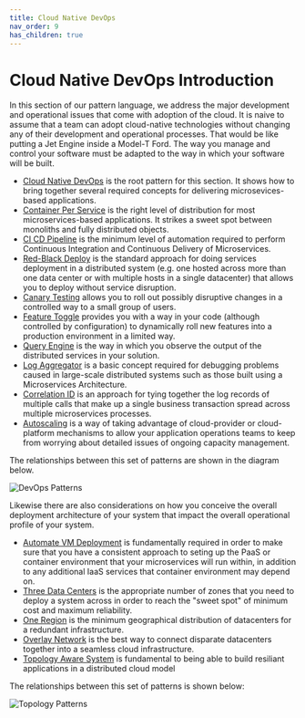 ```yaml
---
title: Cloud Native DevOps
nav_order: 9
has_children: true
---
```

# Cloud Native DevOps Introduction

In this section of our pattern language, we address the major development and operational issues that come with adoption of the cloud.  It is naive to assume that a team can adopt cloud-native technologies without changing any of their development and operational processes.  That would be like putting a Jet Engine inside a Model-T Ford.  The way you manage and control your software must be adapted to the way in which your software will be built.

+ [Cloud Native DevOps](Cloud-Native-DevOps.md) is the root pattern for this section.  It shows how to bring together several required concepts for delivering microsevices-based applications.
+ [Container Per Service](Container-Per-Service.md) is the right level of distribution for most microservices-based applications.  It strikes a sweet spot between monoliths and fully distributed objects.
+ [CI CD Pipeline](CD-Pipeline.md) is the minimum level of automation required to perform Continuous Integration and Continuous Delivery of Microservices.
+ [Red-Black Deploy](Red-Black-Deploy.md) is the standard approach for doing services deployment in a distributed system (e.g. one hosted across more than one data center or with multiple hosts in a single datacenter) that allows you to deploy without service disruption.
+ [Canary Testing](Canary-Testing.md) allows you to roll out possibly disruptive changes in a controlled way to a small group of users.
+ [Feature Toggle](Feature-Toggle.md) provides you with a way in your code (although controlled by configuration) to dynamically roll new features into a production environment in a limited way.
+ [Query Engine](Query-Engine.md) is the way in which you observe the output of the distributed services in your solution.
+ [Log Aggregator](Log-Aggregator.md) is a basic concept required for debugging problems caused in large-scale distributed systems such as those built using a Microservices Architecture.
+ [Correlation ID](Correlation-ID.md) is an approach for tying together the log records of multiple calls that make up a single business transaction spread across multiple microservices processes.
+ [Autoscaling](Autoscale.md) is a way of taking advantage of cloud-provider or cloud-platform mechanisms to allow your application operations teams to keep from worrying about detailed issues of ongoing capacity management.

The relationships between this set of patterns are shown in the diagram below.

![DevOps Patterns](../assets/DevOpsPatterns.png)

Likewise there are also considerations on how you conceive the overall deployment architecture of your system that impact the overall operational profile of your system.

+ [Automate VM Deployment](Automate-Deployment.md) is fundamentally required in order to make sure that you have a consistent approach to seting up the PaaS or container environment that your microservices will run within, in addition to any additional IaaS services that container environment may depend on.
+ [Three Data Centers](Three-Data-Centers.md) is the appropriate number of zones that you need to deploy a system across in order to reach the "sweet spot" of minimum cost and maximum reliability.
+ [One Region](One-Coast.md) is the minimum geographical distribution of datacenters for a redundant infrastructure.
+ [Overlay Network](Overlay-Network.md) is the best way to connect disparate datacenters together into a seamless cloud infrastructure.
+ [Topology Aware System](../Microservices/Topology-Aware-Application.md) is fundamental to being able to build resiliant applications in a distributed cloud model

The relationships between this set of patterns is shown below:

![Topology Patterns](../assets/TopologyPatterns.png)

